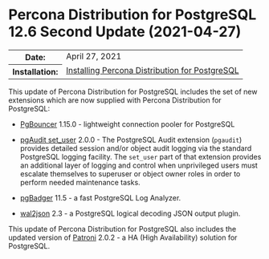 # Percona Distribution for PostgreSQL 12.6 Second Update (2021-04-27)


<table class="docutils field-list" frame="void" rules="none">
  <colgroup>
    <col class="field-name">
    <col class="field-body">
  </colgroup>
  <tbody valign="top">
    <tr class="field-odd field">
      <th class="field-name">Date:</th>
      <td class="field-body">April 27, 2021</td>
    </tr>
    <tr class="field-even field">
      <th class="field-name">Installation:</th>
      <td class="field-body">
        <a class="reference external" href="https://www.percona.com/doc/postgresql/12/installing.html#">Installing Percona Distribution for PostgreSQL</a></td>
    </tr>
  </tbody>
</table>


This update of Percona Distribution for PostgreSQL includes the set of new extensions which are now supplied with Percona Distribution for PostgreSQL:


* [PgBouncer](https://www.pgbouncer.org/) 1.15.0 - lightweight connection pooler for PostgreSQL


* [pgAudit set_user](https://github.com/pgaudit/set_user) 2.0.0 - The PostgreSQL Audit extension (`pgaudit`) provides detailed session and/or object audit logging via the standard PostgreSQL logging facility. The `set_user` part of that extension provides an additional layer of logging and control when unprivileged users must escalate themselves to superuser or object owner roles in order to perform needed maintenance tasks.


* [pgBadger](https://github.com/darold/pgbadger) 11.5 - a fast PostgreSQL Log Analyzer.


* [wal2json](https://github.com/eulerto/wal2json) 2.3 - a PostgreSQL logical decoding JSON output plugin.

This update of Percona Distribution for PostgreSQL also includes the updated version of [Patroni](https://patroni.readthedocs.io/en/latest/) 2.0.2 - a HA (High Availability) solution for PostgreSQL.
